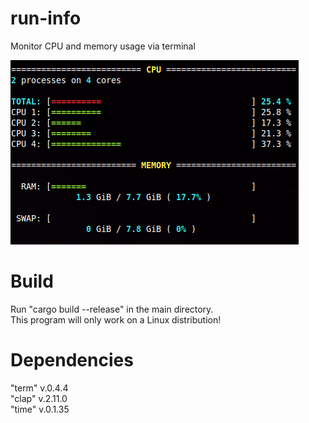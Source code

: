 # run-info
Monitor CPU and memory usage via terminal

![Screenshot](/run-info.png)

# Build
Run "cargo build --release" in the main directory.  
This program will only work on a Linux distribution!  

# Dependencies
"term" v.0.4.4  
"clap" v.2.11.0  
"time" v.0.1.35  